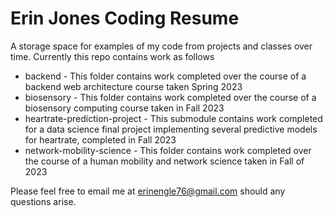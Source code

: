 # Erin Jones Coding Resume

A storage space for examples of my code from projects and classes over time. Currently this repo contains work as follows

* backend - This folder contains work completed over the course of a backend web architecture course taken Spring 2023
* biosensory - This folder contains work completed over the course of a biosensory computing course taken in Fall 2023
* heartrate-prediction-project - This submodule contains work completed for a data science final project implementing several predictive models for heartrate, completed in Fall 2023
* network-mobility-science - This folder contains work completed over the course of a human mobility and network science taken in Fall of 2023

Please feel free to email me at erinengle76@gmail.com should any questions arise.